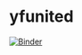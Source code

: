 # yfunited
[![Binder](https://mybinder.org/badge_logo.svg)](https://mybinder.org/v2/gh/PelzKo/yfunited/HEAD)
